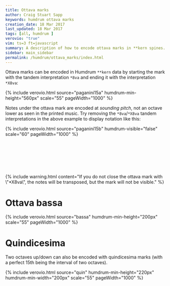 ```yaml
---
title: Ottava marks
author: Craig Stuart Sapp
keywords: humdrum ottava marks
creation_date: 18 Mar 2017
last_updated: 18 Mar 2017
tags: [all, humdrum ]
verovio: "true"
vim: ts=3 ft=javascript
summary: A description of how to encode ottava marks in **kern spines.
sidebar: main_sidebar
permalink: /humdrum/ottava_marks/index.html
---
```



Ottava marks can be encoded in Humdrum `**kern` data by starting the mark
with the tandem interpretation `*8va` and ending it with the interpretation
`*X8va`:

{% include verovio.html
	source="paganini15a"
	humdrum-min-height="560px"
	scale="55"
	pageWidth="1000"
%}
<script type="application/json" id="paganini15a">
**kern
*clefG2
*k[f#]
=20
(32GL
32g)
32a'
32b'J
32ccL
32dd
32ee
32ff#J
32ggL
32dd
32bb
32ggJ
*8va
32dddL
32bb
32ggg
32dddJ
32bbbL
32ggg
32dddd
32bbbJ
16gggg
*X8va
16G
=
*-
</script>


Notes under the ottava mark are encoded at *sounding pitch*,
not an octave lower as seen in the printed music.  Try removing the
`*8va`/`*X8va` tandem interpretations in the above example to display
notation like this:

{% include verovio.html
	source="paganini15b"
	humdrum-visible="false"
	scale="60"
	pageWidth="1000"
%}

<script type="application/json" id="paganini15b">
**kern
*clefG2
*k[f#]
=20
(32GL
32g)
32a'
32b'J
32ccL
32dd
32ee
32ff#J
32ggL
32dd
32bb
32ggJ
32dddL
32bb
32ggg
32dddJ
32bbbL
32ggg
32dddd
32bbbJ
16gggg
16G
=
*-
</script>


<br/>
<br/>
<br/>
<br/>
<br/>
<br/>
{% include warning.html
	content="If you do not close the ottava mark with \"*X8va\", the notes will be transposed, but the mark will not be visible."
%}


# Ottava bassa

{% include verovio.html
	source="bassa"
	humdrum-min-height="200px"
	scale="55"
	pageWidth="1000"
%}
<script type="application/json" id="bassa">
**kern
*clefF4
4C
*8ba
4FF
4EE
4DD
4AAA
4GG
*X8ba
4C
=
*-
</script>

# Quindicesima

Two octaves up/down can also be encoded with quindicesima marks (with a perfect 15th being 
the interval of two octaves).


{% include verovio.html
	source="quin"
	humdrum-min-height="220px"
	humdrum-min-width="200px"
	scale="55"
	pageWidth="1000"
%}
<script type="application/json" id="quin">

**kern	**kern
*clefF4	*clefG2
4CCC	4ccc
*8ba	*8va
4CCC	4ccc
*X8ba	*X8va
*15ba	*15ma
4CCC	4ccc
*X15ba	*X15ma
=	=
*-	*-

</script>


